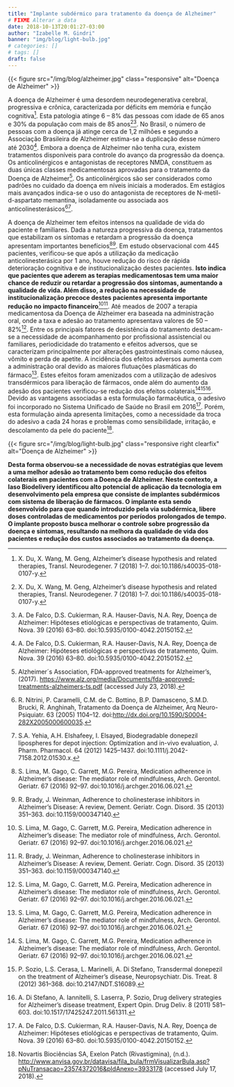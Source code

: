 ```yaml
---
title: "Implante subdérmico para tratamento da doença de Alzheimer"
# FIXME Alterar a data
date: 2018-10-13T20:01:27-03:00
author: "Izabelle M. Gindri"
banner: "img/blog/light-bulb.jpg"
# categories: []
# tags: []
draft: false
---
```


{{< figure src="/img/blog/alzheimer.jpg" class="responsive" alt="Doença de Alzheimer" >}}

A doença de Alzheimer é uma desordem neurodegenerativa cerebral, progressiva e crônica, caracterizada por déficits em memória e função cognitiva[^1]. Esta patologia atinge 6 – 8% das pessoas com idade de 65 anos e 30% da população com mais de 85 anos[^1][^2]. No Brasil, o número de pessoas com a doença já atinge cerca de 1,2 milhões e segundo a Associação Brasileira de Alzheimer estima-se a duplicação desse número até 2030[^2]. Embora a doença de Alzheimer não tenha cura, existem tratamentos disponíveis para controle do avanço da progressão da doença. Os anticolinérgicos e antagonistas de receptores NMDA, constituem as duas únicas classes medicamentosas aprovadas para o tratamento da Doença de Alzheimer[^3]. Os anticolinérgicos são ser considerados como padrões no cuidado da doença em níveis iniciais a moderados. Em estágios mais avançados indica-se o uso do antagonista de receptores de N-metil-d-aspartato memantina, isoladamente ou associada aos anticolinesterásicos[^4][^5].

A doença de Alzheimer tem efeitos intensos na qualidade de vida do paciente e familiares. Dada a natureza progressiva da doença, tratamentos que estabilizam os sintomas e retardam a progressão da doença apresentam importantes benefícios[^6][^7]. Em estudo observacional com 445 pacientes, verificou-se que após a utilização da medicação anticolinesterásica por 1 ano, houve redução do risco de rápida deterioração cognitiva e de institucionalização destes pacientes. **Isto indica que pacientes que aderem as terapias medicamentosas tem uma maior chance de reduzir ou retardar a progressão dos sintomas, aumentando a qualidade de vida. Além disso, a redução na necessidade de institucionalização precoce destes pacientes apresenta importante redução no impacto financeiro**[^6][^7]. Até meados de 2007 a terapia medicamentosa da Doença de Alzheimer era baseada na administração oral, onde a taxa e adesão ao tratamento apresentava valores de 50 – 82%[^6]. Entre os principais fatores de desistência do tratamento destacam-se a necessidade de acompanhamento por profissional assistencial ou familiares, periodicidade do tratamento e efeitos adversos, que se caracterizam principalmente por alterações gastrointestinais como náusea, vômito e perda de apetite. A incidência dos efeitos adversos aumenta com a administração oral devido as maiores flutuações plasmáticas do fármaco[^6]. Estes efeitos foram amenizados com a utilização de adesivos transdérmicos para liberação de fármacos, onde além do aumento da adesão dos pacientes verificou-se redução dos efeitos colaterais[^6][^8][^9]. Devido as vantagens associadas a esta formulação farmacêutica, o adesivo foi incorporado no Sistema Unificado de Saúde no Brasil em 2016[^2]. Porém, esta formulação ainda apresenta limitações, como a necessidade da troca do adesivo a cada 24 horas e problemas como sensibilidade, irritação, e descolamento da pele do paciente[^10].

{{< figure src="/img/blog/light-bulb.jpg" class="responsive right clearfix" alt="Doença de Alzheimer" >}}

**Desta forma observou-se a necessidade de novas estratégias que levem a uma melhor adesão ao tratamento bem como redução dos efeitos colaterais em pacientes com a Doença de Alzheimer. Neste contexto, a Iaso Biodelivery identificou alto potencial de aplicação da tecnologia em desenvolvimento pela empresa que consiste de implantes subdérmicos com sistema de liberação de fármacos. O implante esta sendo desenvolvido para que quando introduzido pela via subdérmica, libere doses controladas de medicamentos por períodos prolongados de tempo. O implante proposto busca melhorar o controle sobre progressão da doença e sintomas, resultando na melhora da qualidade de vida dos pacientes e redução dos custos associados ao tratamento da doença.**</p>

[^1]: X. Du, X. Wang, M. Geng, Alzheimer’s disease hypothesis and related therapies, Transl. Neurodegener. 7 (2018) 1–7. doi:10.1186/s40035-018-0107-y.

[^2]: A. De Falco, D.S. Cukierman, R.A. Hauser-Davis, N.A. Rey, Doença de Alzheimer: Hipóteses etiológicas e perspectivas de tratamento, Quim. Nova. 39 (2016) 63–80. doi:10.5935/0100-4042.20150152.

[^3]: Alzheimer´s Association, FDA-approved treatments for Alzheimer’s, (2017). https://www.alz.org/media/Documents/fda-approved-treatments-alzheimers-ts.pdf (accessed July 23, 2018).

[^4]: R. Nitrini, P. Caramelli, C.M. de C. Bottino, B.P. Damasceno, S.M.D. Brucki, R. Anghinah, Tratamento da Doença de Alzheimer, Arq Neuro-Psiquiatr. 63 (2005) 1104–12. doi:http://dx.doi.org/10.1590/S0004-282X2005000600035.

[^5]: S.A. Yehia, A.H. Elshafeey, I. Elsayed, Biodegradable donepezil lipospheres for depot injection: Optimization and in-vivo evaluation, J. Pharm. Pharmacol. 64 (2012) 1425–1437. doi:10.1111/j.2042-7158.2012.01530.x.

[^6]: S. Lima, M. Gago, C. Garrett, M.G. Pereira, Medication adherence in Alzheimer’s disease: The mediator role of mindfulness, Arch. Gerontol. Geriatr. 67 (2016) 92–97. doi:10.1016/j.archger.2016.06.021.

[^7]: R. Brady, J. Weinman, Adherence to cholinesterase inhibitors in Alzheimer’s Disease: A review, Dement. Geriatr. Cogn. Disord. 35 (2013) 351–363. doi:10.1159/000347140.

[^8]: P. Sozio, L.S. Cerasa, L. Marinelli, A. Di Stefano, Transdermal donepezil on the treatment of Alzheimer’s disease, Neuropsychiatr. Dis. Treat. 8 (2012) 361–368. doi:10.2147/NDT.S16089.

[^9]: A. Di Stefano, A. Iannitelli, S. Laserra, P. Sozio, Drug delivery strategies for Alzheimer’s disease treatment, Expert Opin. Drug Deliv. 8 (2011) 581–603. doi:10.1517/17425247.2011.561311.

[^10]: Novartis Biociências SA, Exelon Patch (Rivastigmina), (n.d.). http://www.anvisa.gov.br/datavisa/fila_bula/frmVisualizarBula.asp?pNuTransacao=23574372016&pIdAnexo=3933178 (accessed July 17, 2018).

[^11]: International Organization for Standardization, International Standard ISO 527-1. Plastics - Determination of tensile properties - Part 1: General Principles, (2012).

[^12]: A. Type, C. Collection, MTT Cell Proliferation Assay Instruction Guide, 6597 (n.d.) 1–6.

[^13]: Alzheimer’s disease market set for double-digit growth with forecast sales of $14.8Bn by 2026 | GlobalData Plc, (n.d.).

[^18]: Denis
